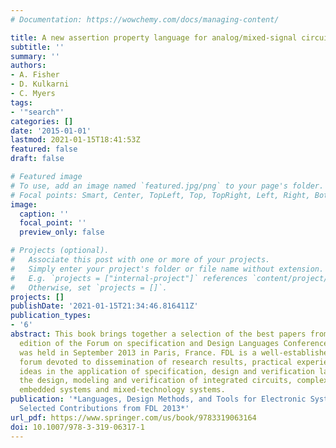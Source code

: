 ```yaml
---
# Documentation: https://wowchemy.com/docs/managing-content/

title: A new assertion property language for analog/mixed-signal circuits
subtitle: ''
summary: ''
authors:
- A. Fisher
- D. Kulkarni
- C. Myers
tags:
- '"search"'
categories: []
date: '2015-01-01'
lastmod: 2021-01-15T18:41:53Z
featured: false
draft: false

# Featured image
# To use, add an image named `featured.jpg/png` to your page's folder.
# Focal points: Smart, Center, TopLeft, Top, TopRight, Left, Right, BottomLeft, Bottom, BottomRight.
image:
  caption: ''
  focal_point: ''
  preview_only: false

# Projects (optional).
#   Associate this post with one or more of your projects.
#   Simply enter your project's folder or file name without extension.
#   E.g. `projects = ["internal-project"]` references `content/project/deep-learning/index.md`.
#   Otherwise, set `projects = []`.
projects: []
publishDate: '2021-01-15T21:34:46.816411Z'
publication_types:
- '6'
abstract: This book brings together a selection of the best papers from the sixteenth
  edition of the Forum on specification and Design Languages Conference (FDL), which
  was held in September 2013 in Paris, France. FDL is a well-established international
  forum devoted to dissemination of research results, practical experiences and new
  ideas in the application of specification, design and verification languages to
  the design, modeling and verification of integrated circuits, complex hardware/software
  embedded systems and mixed-technology systems.
publication: '*Languages, Design Methods, and Tools for Electronic System Design:
  Selected Contributions from FDL 2013*'
url_pdf: https://www.springer.com/us/book/9783319063164
doi: 10.1007/978-3-319-06317-1
---
```

